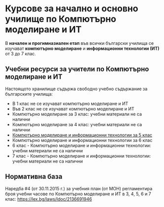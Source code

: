 # Курсове за начално и основно училище по Компютърно моделиране и ИТ

В **начален и прогимназиален етап** във всички български училища се изучават **компютърно моделиране** и **информационни технологии (ИТ)** от 3 до 7 клас.

## Учебни ресурси за учители по Компютърно моделиране и ИТ
Настоящото хранилище съдържа свободно учебно съдържание за българските училища:
  - В 1 клас не се изучават компютърно моделиране и ИТ
  - Във 2 клас не се изучават компютърно моделиране и ИТ
  - Компютърно моделиране за 3 клас: учебни материали не са налични
  - Компютърно моделиране за 4 клас: учебни материали не са налични
  - [Компютърно моделиране и информационни технологии за 5 клас](https://github.com/BG-IT-Edu/School-Programming/tree/main/Courses/Computer-Modeling-and-IT/Computer-Modeling-and-IT-5-Class)
  - Компютърно моделиране и информационни технологии за 6 клас
  - 6 клас - Компютърно моделиране и информационни технологии: учебни материали не са налични
  - 7 клас - Компютърно моделиране и информационни технологии: учебни материали не са налични

## Нормативна база

Наредба #4 (от 30.11.2015 г.) за учебния план (от МОН) регламентира броя учебни часове по Компютърно моделиране и ИТ в 3, 4, 5, 6 и 7 клас: https://lex.bg/laws/ldoc/2136691946
